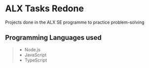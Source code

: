 # ALX Tasks Redone
Projects done in the ALX SE programme to practice problem-solving

## Programming Languages used
> - Node.js
> - JavaScript
> - TypeScript 
